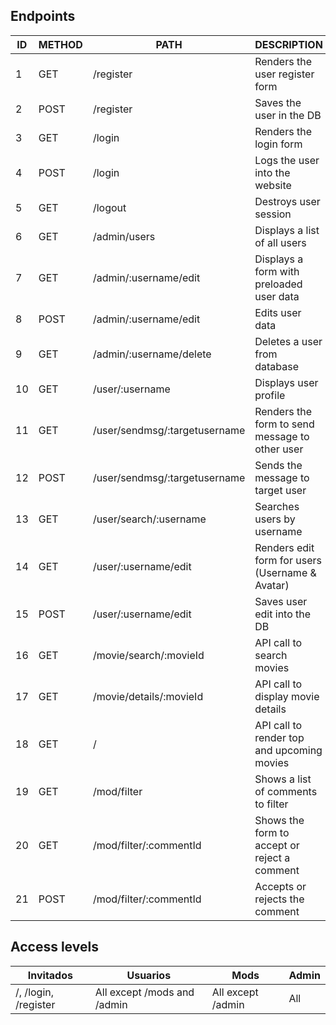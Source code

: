 
## Endpoints

| ID  | METHOD | PATH                          | DESCRIPTION                                     |
| --- | ------ | ----------------------------- | ----------------------------------------------- |
| 1   | GET    | /register                     | Renders the user register form                  |
| 2   | POST   | /register                     | Saves the user in the DB                        |
| 3   | GET    | /login                        | Renders the login form                          |
| 4   | POST   | /login                        | Logs the user into the website                  |
| 5   | GET    | /logout                       | Destroys user session                           |
| 6   | GET    | /admin/users                  | Displays a list of all users                    |
| 7   | GET    | /admin/:username/edit         | Displays a form with preloaded user data        |
| 8   | POST   | /admin/:username/edit         | Edits user data                                 |
| 9   | GET    | /admin/:username/delete       | Deletes a user from database                    |
| 10  | GET    | /user/:username               | Displays user profile                           |
| 11  | GET    | /user/sendmsg/:targetusername | Renders the form to send message to other user  |
| 12  | POST   | /user/sendmsg/:targetusername | Sends the message to target user                |
| 13  | GET    | /user/search/:username        | Searches users by username                      |
| 14  | GET    | /user/:username/edit          | Renders edit form for users (Username & Avatar) |
| 15  | POST   | /user/:username/edit          | Saves user edit into the DB                     |
| 16  | GET    | /movie/search/:movieId        | API call to search movies                       |
| 17  | GET    | /movie/details/:movieId       | API call to display movie details               |
| 18  | GET    | /                             | API call to render top and upcoming movies      |
| 19  | GET    | /mod/filter                   | Shows a list of comments to filter              |
| 20  | GET    | /mod/filter/:commentId        | Shows the form to accept or reject a comment    |
| 21  | POST   | /mod/filter/:commentId        | Accepts or rejects the comment                  |

## Access levels

| Invitados            | Usuarios                  | Mods              | Admin |
| -------------------- | ------------------------- | ----------------- | ----- |
| /, /login, /register | All except /mods and /admin | All except /admin | All  |
